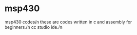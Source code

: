 # msp430
msp430 codes/n
these are codes written in c and assembly for beginners./n
cc studio ide./n
